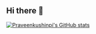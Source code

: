## Hi there 👋

<!--
**Praveenkushinpi/Praveenkushinpi** is a ✨ _special_ ✨ repository because its `README.md` (this file) appears on your GitHub profile.
[![Praveenkushinpi's GitHub stats](https://github-readme-stats.vercel.app/api?username=Praveenkushinpi)](https://github.com/Praveenkushinpi/github-readme-stats)
Here are some ideas to get you started:

- 🔭 I’m currently working on ...
- 🌱 I’m currently learning ...
- 👯 I’m looking to collaborate on ...
- 🤔 I’m looking for help with ...
- 💬 Ask me about ...
- 📫 How to reach me: ...
- 😄 Pronouns: ...
- ⚡ Fun fact: ...
-->
[![Praveenkushinpi's GitHub stats](https://github-readme-stats.vercel.app/api?username=Praveenkushinpi)](https://github.com/Praveenkushinpi/github-readme-stats)
